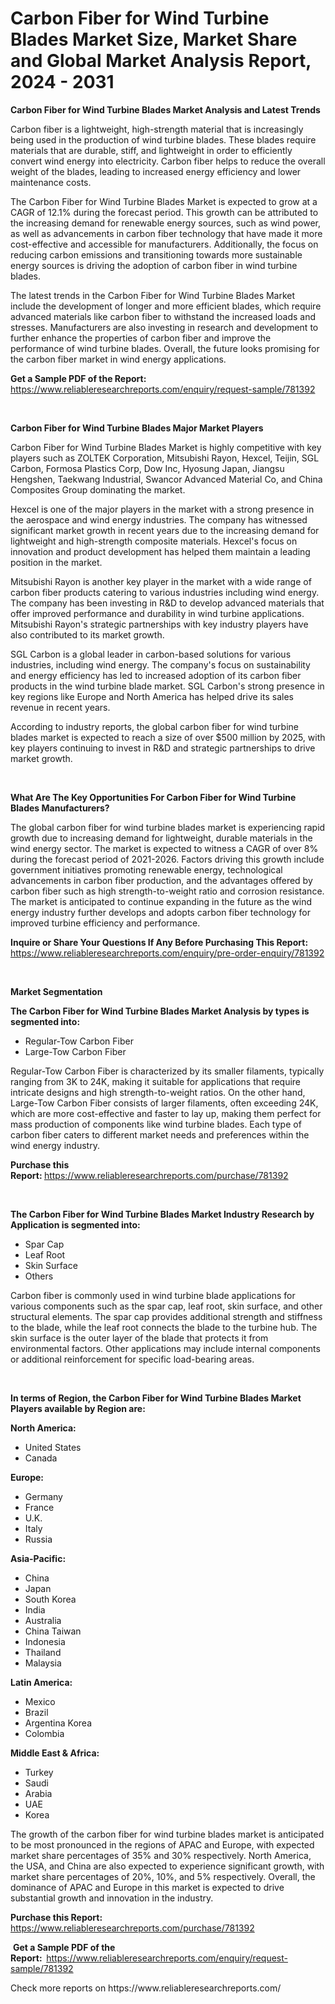 <p><h1>Carbon Fiber for Wind Turbine Blades Market Size, Market Share and Global Market Analysis Report, 2024 - 2031</h1></p><p><strong>Carbon Fiber for Wind Turbine Blades Market Analysis and Latest Trends</strong></p>
<p><p>Carbon fiber is a lightweight, high-strength material that is increasingly being used in the production of wind turbine blades. These blades require materials that are durable, stiff, and lightweight in order to efficiently convert wind energy into electricity. Carbon fiber helps to reduce the overall weight of the blades, leading to increased energy efficiency and lower maintenance costs.</p><p>The Carbon Fiber for Wind Turbine Blades Market is expected to grow at a CAGR of 12.1% during the forecast period. This growth can be attributed to the increasing demand for renewable energy sources, such as wind power, as well as advancements in carbon fiber technology that have made it more cost-effective and accessible for manufacturers. Additionally, the focus on reducing carbon emissions and transitioning towards more sustainable energy sources is driving the adoption of carbon fiber in wind turbine blades.</p><p>The latest trends in the Carbon Fiber for Wind Turbine Blades Market include the development of longer and more efficient blades, which require advanced materials like carbon fiber to withstand the increased loads and stresses. Manufacturers are also investing in research and development to further enhance the properties of carbon fiber and improve the performance of wind turbine blades. Overall, the future looks promising for the carbon fiber market in wind energy applications.</p></p>
<p><strong>Get a Sample PDF of the Report:&nbsp;</strong> <a href="https://www.reliableresearchreports.com/enquiry/request-sample/781392">https://www.reliableresearchreports.com/enquiry/request-sample/781392</a></p>
<p>&nbsp;</p>
<p><strong>Carbon Fiber for Wind Turbine Blades Major Market Players</strong></p>
<p><p>Carbon Fiber for Wind Turbine Blades Market is highly competitive with key players such as ZOLTEK Corporation, Mitsubishi Rayon, Hexcel, Teijin, SGL Carbon, Formosa Plastics Corp, Dow Inc, Hyosung Japan, Jiangsu Hengshen, Taekwang Industrial, Swancor Advanced Material Co, and China Composites Group dominating the market.</p><p>Hexcel is one of the major players in the market with a strong presence in the aerospace and wind energy industries. The company has witnessed significant market growth in recent years due to the increasing demand for lightweight and high-strength composite materials. Hexcel's focus on innovation and product development has helped them maintain a leading position in the market.</p><p>Mitsubishi Rayon is another key player in the market with a wide range of carbon fiber products catering to various industries including wind energy. The company has been investing in R&D to develop advanced materials that offer improved performance and durability in wind turbine applications. Mitsubishi Rayon's strategic partnerships with key industry players have also contributed to its market growth.</p><p>SGL Carbon is a global leader in carbon-based solutions for various industries, including wind energy. The company's focus on sustainability and energy efficiency has led to increased adoption of its carbon fiber products in the wind turbine blade market. SGL Carbon's strong presence in key regions like Europe and North America has helped drive its sales revenue in recent years.</p><p>According to industry reports, the global carbon fiber for wind turbine blades market is expected to reach a size of over $500 million by 2025, with key players continuing to invest in R&D and strategic partnerships to drive market growth.</p></p>
<p>&nbsp;</p>
<p><strong>What Are The Key Opportunities For Carbon Fiber for Wind Turbine Blades Manufacturers?</strong></p>
<p><p>The global carbon fiber for wind turbine blades market is experiencing rapid growth due to increasing demand for lightweight, durable materials in the wind energy sector. The market is expected to witness a CAGR of over 8% during the forecast period of 2021-2026. Factors driving this growth include government initiatives promoting renewable energy, technological advancements in carbon fiber production, and the advantages offered by carbon fiber such as high strength-to-weight ratio and corrosion resistance. The market is anticipated to continue expanding in the future as the wind energy industry further develops and adopts carbon fiber technology for improved turbine efficiency and performance.</p></p>
<p><strong>Inquire or Share Your Questions If Any Before Purchasing This Report:</strong> <a href="https://www.reliableresearchreports.com/enquiry/pre-order-enquiry/781392">https://www.reliableresearchreports.com/enquiry/pre-order-enquiry/781392</a></p>
<p>&nbsp;</p>
<p><strong>Market Segmentation</strong></p>
<p><strong>The Carbon Fiber for Wind Turbine Blades Market Analysis by types is segmented into:</strong></p>
<p><ul><li>Regular-Tow Carbon Fiber</li><li>Large-Tow Carbon Fiber</li></ul></p>
<p><p>Regular-Tow Carbon Fiber is characterized by its smaller filaments, typically ranging from 3K to 24K, making it suitable for applications that require intricate designs and high strength-to-weight ratios. On the other hand, Large-Tow Carbon Fiber consists of larger filaments, often exceeding 24K, which are more cost-effective and faster to lay up, making them perfect for mass production of components like wind turbine blades. Each type of carbon fiber caters to different market needs and preferences within the wind energy industry.</p></p>
<p><strong>Purchase this Report:&nbsp;</strong><a href="https://www.reliableresearchreports.com/purchase/781392">https://www.reliableresearchreports.com/purchase/781392</a></p>
<p>&nbsp;</p>
<p><strong>The Carbon Fiber for Wind Turbine Blades Market Industry Research by Application is segmented into:</strong></p>
<p><ul><li>Spar Cap</li><li>Leaf Root</li><li>Skin Surface</li><li>Others</li></ul></p>
<p><p>Carbon fiber is commonly used in wind turbine blade applications for various components such as the spar cap, leaf root, skin surface, and other structural elements. The spar cap provides additional strength and stiffness to the blade, while the leaf root connects the blade to the turbine hub. The skin surface is the outer layer of the blade that protects it from environmental factors. Other applications may include internal components or additional reinforcement for specific load-bearing areas.</p></p>
<p>&nbsp;</p>
<p><strong>In terms of Region, the Carbon Fiber for Wind Turbine Blades Market Players available by Region are:</strong></p>
<p>
    <p> <strong> North America: </strong>
        <ul>
            <li>United States</li>
            <li>Canada</li>
        </ul>
        </p> 
    <p> <strong> Europe: </strong>
        <ul>
            <li>Germany</li>
            <li>France</li>
            <li>U.K.</li>
            <li>Italy</li>
            <li>Russia</li>
        </ul>
        </p> 
    <p> <strong> Asia-Pacific: </strong>
        <ul>
            <li>China</li>
            <li>Japan</li>
            <li>South Korea</li>
            <li>India</li>
            <li>Australia</li>
            <li>China Taiwan</li>
            <li>Indonesia</li>
            <li>Thailand</li>
            <li>Malaysia</li>
        </ul>
        </p> 
    <p> <strong> Latin America: </strong>
        <ul>
            <li>Mexico</li>
            <li>Brazil</li>
            <li>Argentina Korea</li>
            <li>Colombia</li>
        </ul>
        </p> 
    <p> <strong> Middle East & Africa: </strong>
        <ul>
            <li>Turkey</li>
            <li>Saudi</li>
            <li>Arabia</li>
            <li>UAE</li>
            <li>Korea</li>
        </ul>
    </p>
    </p>
<p><p>The growth of the carbon fiber for wind turbine blades market is anticipated to be most pronounced in the regions of APAC and Europe, with expected market share percentages of 35% and 30% respectively. North America, the USA, and China are also expected to experience significant growth, with market share percentages of 20%, 10%, and 5% respectively. Overall, the dominance of APAC and Europe in this market is expected to drive substantial growth and innovation in the industry.</p></p>
<p><strong>Purchase this Report: </strong><a href="https://www.reliableresearchreports.com/purchase/781392">https://www.reliableresearchreports.com/purchase/781392</a></p>
<p>&nbsp;<strong>Get a Sample PDF of the Report:&nbsp;&nbsp;</strong><a href="https://www.reliableresearchreports.com/enquiry/request-sample/781392">https://www.reliableresearchreports.com/enquiry/request-sample/781392</a></p>
<p><strong></strong></p>
<p>Check more reports on https://www.reliableresearchreports.com/</p>